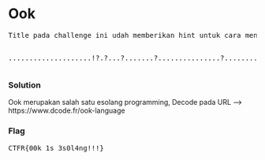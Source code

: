 <h1><b>Ook</b></h1>
<pre>
Title pada challenge ini udah memberikan hint untuk cara menyelesaikannya, Soo Goodluck and Have Fun

....................!?.?...?.......?...............?....................?.?.?.?.!!?!.?.?.?!!!!!!!..?!!!!!!!!!!!!!!!!!!!!!!!!!!!!!!!!!.?.......!..?!!!!!...................................................................................!.?.?.....................................!.!..?.?!!!!!!!!!!!!!!!!!!!!!!!!!!!!!!!!!.!!!!!!!!!!!!!!!!!!!!!!!!!.?.?...!..?.?........................................!.!!!!!!!!!!!!!!!!!!!!!!!!!!!!!!!!!!!!!!!!!.?.?.....!..?.?........................................!.?.?.!!!!!!!..?.?!!!!!!!!!!!!!!!.?.?.........!..?.?....!.!!!!!!!!!!!!!!!.?.?.!!!!!!!!!!!!!!!!!!!!!!!!!!!!!!!!!!!!!!!.!.!..?.?............................................!.
</pre>
<h3><b>Solution</b></h3>
<p>Ook merupakan salah satu esolang programming, Decode pada URL --> https://www.dcode.fr/ook-language</p>
<h3><b>Flag</b></h3>
<pre>
CTFR{00k_1s_3s0l4ng!!!}
</pre>
